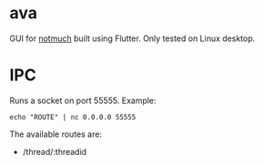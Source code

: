 # ava
GUI for [notmuch](https://notmuchmail.org/) built using Flutter. Only tested on Linux desktop.

# IPC

Runs a socket on port 55555. Example:

`echo "ROUTE" | nc 0.0.0.0 55555`

The available routes are:

- /thread/:threadid